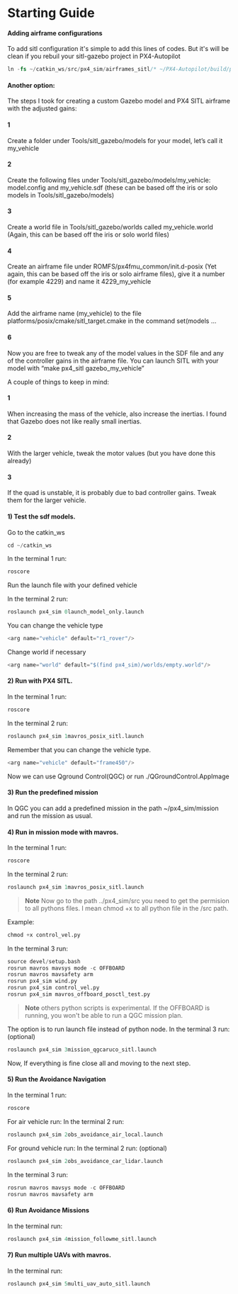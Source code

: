 # Starting Guide

#### Adding airframe configurations

To add sitl configuration it's simple to add this lines of codes. But it's will be clean if you rebuil your sitl-gazebo project in PX4-Autopilot

```s
ln -fs ~/catkin_ws/src/px4_sim/airframes_sitl/* ~/PX4-Autopilot/build/px4_sitl_default/etc/init.d-posix/airframes/
```
#### Another option:

The steps I took for creating a custom Gazebo model and PX4 SITL airframe with the adjusted gains:

#### 1
Create a folder under Tools/sitl_gazebo/models for your model, let’s call it my_vehicle

#### 2 
Create the following files under Tools/sitl_gazebo/models/my_vehicle: model.config and my_vehicle.sdf (these can be based off the iris or solo models in Tools/sitl_gazebo/models)

#### 3 
Create a world file in Tools/sitl_gazebo/worlds called my_vehicle.world (Again, this can be based off the iris or solo world files)

#### 4 
Create an airframe file under ROMFS/px4fmu_common/init.d-posix (Yet again, this can be based off the iris or solo airframe files), give it a number (for example 4229) and name it 4229_my_vehicle

#### 5 
Add the airframe name (my_vehicle) to the file platforms/posix/cmake/sitl_target.cmake in the command set(models …

#### 6
Now you are free to tweak any of the model values in the SDF file and any of the controller gains in the airframe file.
You can launch SITL with your model with “make px4_sitl gazebo_my_vehicle”



A couple of things to keep in mind:

#### 1 
When increasing the mass of the vehicle, also increase the inertias. I found that Gazebo does not like really small inertias.

#### 2 
With the larger vehicle, tweak the motor values (but you have done this already)

#### 3 
If the quad is unstable, it is probably due to bad controller gains. Tweak them for the larger vehicle.


#### 1) Test the sdf models.

Go to the catkin_ws
```s
cd ~/catkin_ws
```
In the terminal 1 run:
```s
roscore
```
Run the launch file with your defined vehicle

In the terminal 2 run:
```s
roslaunch px4_sim 0launch_model_only.launch
```
You can change the vehicle type 
```s
<arg name="vehicle" default="r1_rover"/>
```
Change world if necessary
```s
<arg name="world" default="$(find px4_sim)/worlds/empty.world"/>
```

#### 2) Run with PX4 SITL.
In the terminal 1 run:
```s
roscore
```
In the terminal 2 run:
```s
roslaunch px4_sim 1mavros_posix_sitl.launch
```

Remember that you can change the vehicle type.
```s
<arg name="vehicle" default="frame450"/>
```
Now we can use Qground Control(QGC) or run ./QGroundControl.AppImage

#### 3) Run the predefined mission

In QGC you can add a predefined mission in the path ~/px4_sim/mission and run the mission as usual.

#### 4) Run in mission mode with mavros.
In the terminal 1 run:
```s
roscore
```
In the terminal 2 run:
```s
roslaunch px4_sim 1mavros_posix_sitl.launch
```
> **Note** Now go to the path ../px4_sim/src you need to get the permision to all pythons files. I mean chmod +x to all python file in the /src path.

Example: 
```s
chmod +x control_vel.py
```

In the terminal 3 run:
```s
source devel/setup.bash
rosrun mavros mavsys mode -c OFFBOARD
rosrun mavros mavsafety arm
rosrun px4_sim wind.py
rosrun px4_sim control_vel.py
rosrun px4_sim mavros_offboard_posctl_test.py
```
> **Note**  others python scripts is experimental. If the OFFBOARD is running, you won't be able to run a QGC mission plan.

The option is to run launch file instead of python node.
In the terminal 3 run: (optional)
```s
roslaunch px4_sim 3mission_qgcaruco_sitl.launch
```
Now, If everything is fine close all and moving to the next step.

#### 5) Run the Avoidance Navigation
In the terminal 1 run:
```s
roscore
```
For air vehicle run:
In the terminal 2 run:
```s
roslaunch px4_sim 2obs_avoidance_air_local.launch
```

For ground vehicle run:
In the terminal 2 run: (optional)
```s
roslaunch px4_sim 2obs_avoidance_car_lidar.launch
```
In the terminal 3 run:
```s
rosrun mavros mavsys mode -c OFFBOARD
rosrun mavros mavsafety arm
```

#### 6) Run Avoidance Missions
In the terminal run:
```s
roslaunch px4_sim 4mission_followme_sitl.launch
```
    
#### 7) Run multiple UAVs with mavros.
In the terminal run:
```s
roslaunch px4_sim 5multi_uav_auto_sitl.launch
```